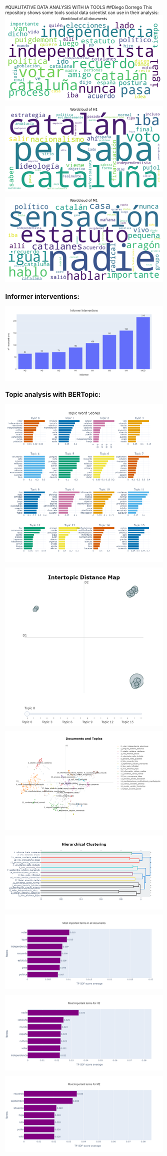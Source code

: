 #QUALITATIVE DATA ANALYSIS WITH IA TOOLS
##Diego Dorrego
This repository shows some tools social data scientist can use in their analysis:
![alt text](visualizations/wordcloud_all_doc.png)

![alt text](visualizations/wordcloud_h1.png)

![alt text](visualizations/wordcloud_m1.png)

## Informer interventions:

![alt text](visualizations/informer_interventions.png)

## Topic analysis with BERTopic:

![alt text](visualizations/topic_word_scores.png)

![alt text](visualizations/intertopic_distance_map.png)

![alt text](visualizations/documents_and_topics.png)

![alt text](visualizations/hierarchical_cluster.png)

![alt text](visualizations/tfidf_terms_alldoc.png)

![alt text](visualizations/tfidf_terms_h2.png)

![alt text](visualizations/tfidf_terms_m2.png)
